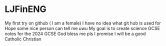 # LJFinENG
My first try on github ( I am a female)
I have no idea what git hub is used for
Hope some nice person can tell me uwu
My goal is to create science GCSE notes for the 2024 GCSE
God bless me pls
I promise I will be a good Catholic Christian
